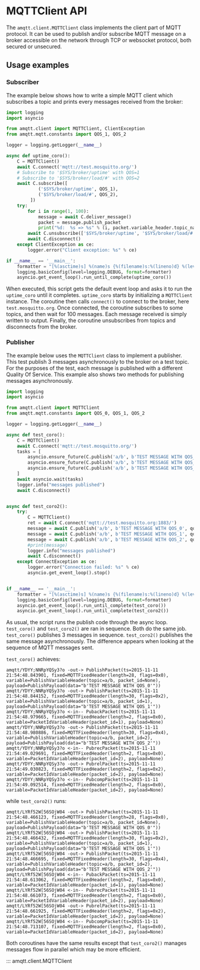 # MQTTClient API

The `amqtt.client.MQTTClient` class implements the client part of MQTT protocol. It can be used to publish and/or subscribe MQTT message on a broker accessible on the network through TCP or websocket protocol, both secured or unsecured.

## Usage examples

### Subscriber

The example below shows how to write a simple MQTT client which subscribes a topic and prints every messages received from the broker:

```python
import logging
import asyncio

from amqtt.client import MQTTClient, ClientException
from amqtt.mqtt.constants import QOS_1, QOS_2

logger = logging.getLogger(__name__)

async def uptime_coro():
    C = MQTTClient()
    await C.connect('mqtt://test.mosquitto.org/')
    # Subscribe to '$SYS/broker/uptime' with QOS=1
    # Subscribe to '$SYS/broker/load/#' with QOS=2
    await C.subscribe([
            ('$SYS/broker/uptime', QOS_1),
            ('$SYS/broker/load/#', QOS_2),
         ])
    try:
        for i in range(1, 100):
            message = await C.deliver_message()
            packet = message.publish_packet
            print("%d:  %s => %s" % (i, packet.variable_header.topic_name, str(packet.payload.data)))
        await C.unsubscribe(['$SYS/broker/uptime', '$SYS/broker/load/#'])
        await C.disconnect()
    except ClientException as ce:
        logger.error("Client exception: %s" % ce)

if __name__ == '__main__':
    formatter = "[%(asctime)s] %(name)s {%(filename)s:%(lineno)d} %(levelname)s - %(message)s"
    logging.basicConfig(level=logging.DEBUG, format=formatter)
    asyncio.get_event_loop().run_until_complete(uptime_coro())
```

When executed, this script gets the default event loop and asks it to run the `uptime_coro` until it completes.
`uptime_coro` starts by initializing a `MQTTClient` instance.
The coroutine then calls `connect()` to connect to the broker, here `test.mosquitto.org`.
Once connected, the coroutine subscribes to some topics, and then wait for 100 messages. Each message received is simply written to output.
Finally, the coroutine unsubscribes from topics and disconnects from the broker.

### Publisher

The example below uses the `MQTTClient` class to implement a publisher.
This test publish 3 messages asynchronously to the broker on a test topic.
For the purposes of the test, each message is published with a different Quality Of Service.
This example also shows two methods for publishing messages asynchronously.

```python
import logging
import asyncio

from amqtt.client import MQTTClient
from amqtt.mqtt.constants import QOS_0, QOS_1, QOS_2

logger = logging.getLogger(__name__)

async def test_coro():
    C = MQTTClient()
    await C.connect('mqtt://test.mosquitto.org/')
    tasks = [
        asyncio.ensure_future(C.publish('a/b', b'TEST MESSAGE WITH QOS_0')),
        asyncio.ensure_future(C.publish('a/b', b'TEST MESSAGE WITH QOS_1', qos=QOS_1)),
        asyncio.ensure_future(C.publish('a/b', b'TEST MESSAGE WITH QOS_2', qos=QOS_2)),
    ]
    await asyncio.wait(tasks)
    logger.info("messages published")
    await C.disconnect()


async def test_coro2():
    try:
        C = MQTTClient()
        ret = await C.connect('mqtt://test.mosquitto.org:1883/')
        message = await C.publish('a/b', b'TEST MESSAGE WITH QOS_0', qos=QOS_0)
        message = await C.publish('a/b', b'TEST MESSAGE WITH QOS_1', qos=QOS_1)
        message = await C.publish('a/b', b'TEST MESSAGE WITH QOS_2', qos=QOS_2)
        #print(message)
        logger.info("messages published")
        await C.disconnect()
    except ConnectException as ce:
        logger.error("Connection failed: %s" % ce)
        asyncio.get_event_loop().stop()


if __name__ == '__main__':
    formatter = "[%(asctime)s] %(name)s {%(filename)s:%(lineno)d} %(levelname)s - %(message)s"
    logging.basicConfig(level=logging.DEBUG, format=formatter)
    asyncio.get_event_loop().run_until_complete(test_coro())
    asyncio.get_event_loop().run_until_complete(test_coro2())
```

As usual, the script runs the publish code through the async loop. `test_coro()` and `test_coro2()` are ran in sequence.
Both do the same job. `test_coro()` publishes 3 messages in sequence. `test_coro2()` publishes the same message asynchronously.
The difference appears when looking at the sequence of MQTT messages sent.

`test_coro()` achieves:

```
amqtt/YDYY;NNRpYQSy3?o -out-> PublishPacket(ts=2015-11-11 21:54:48.843901, fixed=MQTTFixedHeader(length=28, flags=0x0), variable=PublishVariableHeader(topic=a/b, packet_id=None), payload=PublishPayload(data="b'TEST MESSAGE WITH QOS_0'"))
amqtt/YDYY;NNRpYQSy3?o -out-> PublishPacket(ts=2015-11-11 21:54:48.844152, fixed=MQTTFixedHeader(length=30, flags=0x2), variable=PublishVariableHeader(topic=a/b, packet_id=1), payload=PublishPayload(data="b'TEST MESSAGE WITH QOS_1'"))
amqtt/YDYY;NNRpYQSy3?o <-in-- PubackPacket(ts=2015-11-11 21:54:48.979665, fixed=MQTTFixedHeader(length=2, flags=0x0), variable=PacketIdVariableHeader(packet_id=1), payload=None)
amqtt/YDYY;NNRpYQSy3?o -out-> PublishPacket(ts=2015-11-11 21:54:48.980886, fixed=MQTTFixedHeader(length=30, flags=0x4), variable=PublishVariableHeader(topic=a/b, packet_id=2), payload=PublishPayload(data="b'TEST MESSAGE WITH QOS_2'"))
amqtt/YDYY;NNRpYQSy3?o <-in-- PubrecPacket(ts=2015-11-11 21:54:49.029691, fixed=MQTTFixedHeader(length=2, flags=0x0), variable=PacketIdVariableHeader(packet_id=2), payload=None)
amqtt/YDYY;NNRpYQSy3?o -out-> PubrelPacket(ts=2015-11-11 21:54:49.030823, fixed=MQTTFixedHeader(length=2, flags=0x2), variable=PacketIdVariableHeader(packet_id=2), payload=None)
amqtt/YDYY;NNRpYQSy3?o <-in-- PubcompPacket(ts=2015-11-11 21:54:49.092514, fixed=MQTTFixedHeader(length=2, flags=0x0), variable=PacketIdVariableHeader(packet_id=2), payload=None)
```

while `test_coro2()` runs:

```
amqtt/LYRf52W[56SOjW04 -out-> PublishPacket(ts=2015-11-11 21:54:48.466123, fixed=MQTTFixedHeader(length=28, flags=0x0), variable=PublishVariableHeader(topic=a/b, packet_id=None), payload=PublishPayload(data="b'TEST MESSAGE WITH QOS_0'"))
amqtt/LYRf52W[56SOjW04 -out-> PublishPacket(ts=2015-11-11 21:54:48.466432, fixed=MQTTFixedHeader(length=30, flags=0x2), variable=PublishVariableHeader(topic=a/b, packet_id=1), payload=PublishPayload(data="b'TEST MESSAGE WITH QOS_1'"))
amqtt/LYRf52W[56SOjW04 -out-> PublishPacket(ts=2015-11-11 21:54:48.466695, fixed=MQTTFixedHeader(length=30, flags=0x4), variable=PublishVariableHeader(topic=a/b, packet_id=2), payload=PublishPayload(data="b'TEST MESSAGE WITH QOS_2'"))
amqtt/LYRf52W[56SOjW04 <-in-- PubackPacket(ts=2015-11-11 21:54:48.613062, fixed=MQTTFixedHeader(length=2, flags=0x0), variable=PacketIdVariableHeader(packet_id=1), payload=None)
amqtt/LYRf52W[56SOjW04 <-in-- PubrecPacket(ts=2015-11-11 21:54:48.661073, fixed=MQTTFixedHeader(length=2, flags=0x0), variable=PacketIdVariableHeader(packet_id=2), payload=None)
amqtt/LYRf52W[56SOjW04 -out-> PubrelPacket(ts=2015-11-11 21:54:48.661925, fixed=MQTTFixedHeader(length=2, flags=0x2), variable=PacketIdVariableHeader(packet_id=2), payload=None)
amqtt/LYRf52W[56SOjW04 <-in-- PubcompPacket(ts=2015-11-11 21:54:48.713107, fixed=MQTTFixedHeader(length=2, flags=0x0), variable=PacketIdVariableHeader(packet_id=2), payload=None)
```

Both coroutines have the same results except that `test_coro2()` manages messages flow in parallel which may be more efficient.

::: amqtt.client.MQTTClient

